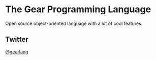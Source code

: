 The Gear Programming Language
=====

Open source object-oriented language with a lot of cool features.

## Twitter

[@gearlang](https://twitter.com/gearlang)
